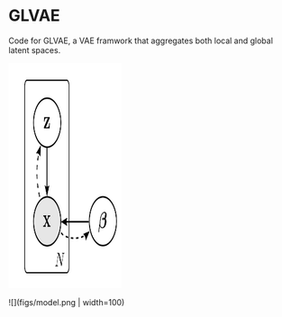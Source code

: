 # GLVAE
Code for GLVAE, a VAE framwork that aggregates both local and global latent spaces.

<img src="figs/model.png" data-canonical-src="figs/model.png" width="200" height="400" />

![](figs/model.png | width=100)
